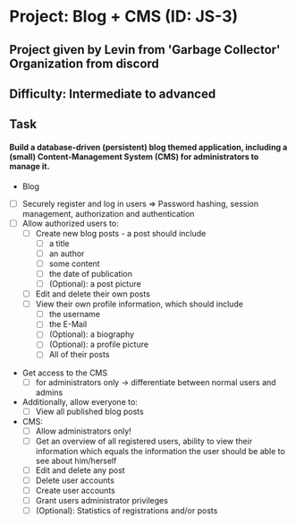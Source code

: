 # Project: Blog + CMS (ID: JS-3)
## Project given by Levin from 'Garbage Collector' Organization from discord
## Difficulty: Intermediate to advanced

## Task
#### Build a database-driven (persistent) blog themed application, including a (small) Content-Management System (CMS) for administrators to manage it.

* Blog
* [ ] Securely register and log in users => Password hashing, session management, authorization and authentication
* [ ] Allow authorized users to:
  * [ ] Create new blog posts - a post should include
    * [ ] a title
    * [ ] an author
    * [ ] some content
    * [ ] the date of publication
    * [ ] (Optional): a post picture
  * [ ] Edit and delete their own posts
  * [ ] View their own profile information, which should include
    * [ ] the username
    * [ ] the E-Mail
    * [ ] (Optional): a biography
    * [ ] (Optional): a profile picture
    * [ ] All of their posts
    
* Get access to the CMS
  * [ ] for administrators only -> differentiate between normal users and admins

* Additionally, allow everyone to:
  * [ ] View all published blog posts

* CMS:
  * [ ] Allow administrators only!
  * [ ] Get an overview of all registered users, ability to view their information which equals the information the user should be able to see about him/herself
  * [ ] Edit and delete any post
  * [ ] Delete user accounts
  * [ ] Create user accounts
  * [ ] Grant users administrator privileges
  * [ ] (Optional): Statistics of registrations and/or posts